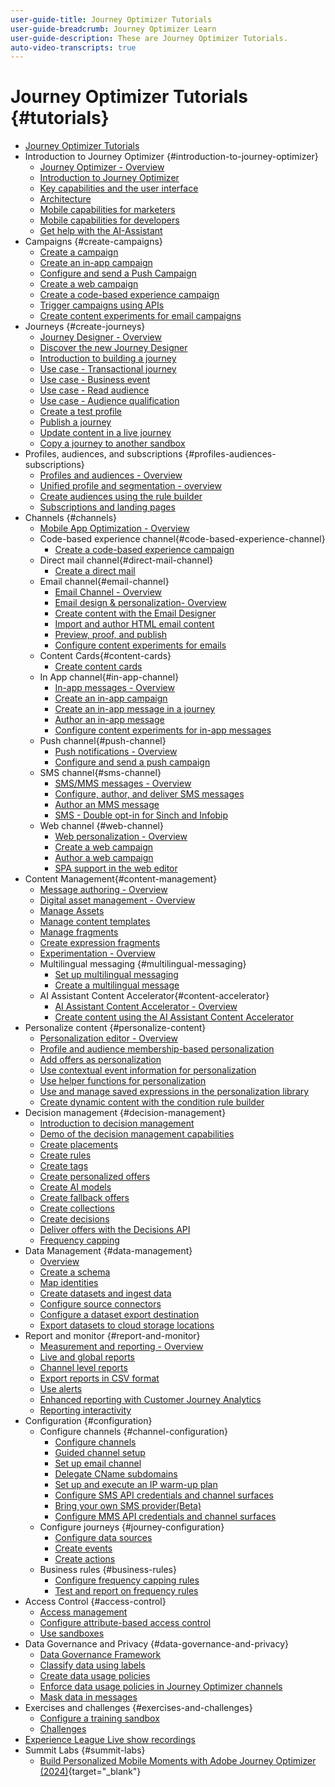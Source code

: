 ```yaml
---
user-guide-title: Journey Optimizer Tutorials
user-guide-breadcrumb: Journey Optimizer Learn
user-guide-description: These are Journey Optimizer Tutorials.
auto-video-transcripts: true
---
```


# Journey Optimizer Tutorials {#tutorials}

+ [Journey Optimizer Tutorials](/help/_ajo-main/overview.md)
+ Introduction to Journey Optimizer {#introduction-to-journey-optimizer}
  + [Journey Optimizer - Overview](/help/introduction/journey-optimizer-overview.md)
  + [Introduction to Journey Optimizer](/help/introduction/introduction.md)
  + [Key capabilities and the user interface](/help/introduction/key-capabilities-and-user-interface.md)
  + [Architecture](/help/introduction/architecture.md)
  + [Mobile capabilities for marketers](/help/channels/mobile-capabilities.md)
  + [Mobile capabilities for developers](/help/channels/mobile-capabilities-for-developers.md)
  + [Get help with the AI-Assistant](/help/ai-assistant.md)
+ Campaigns {#create-campaigns}
  + [Create a campaign](/help/create-campaigns/create-a-campaign.md)
  + [Create an in-app campaign](/help/create-campaigns/in-app.md)
  + [Configure and send a Push Campaign](/help/create-campaigns/push-campaign.md)
  + [Create a web campaign](/help/create-campaigns/web-campaign.md)
  + [Create a code-based experience campaign](https://experienceleague.adobe.com/en/docs/journey-optimizer-learn/tutorials/channels/code-based-experience-channel/create-a-code-based-experience-campaign)
  + [Trigger campaigns using APIs](/help/create-campaigns/api-triggered-campaigns.md)
  + [Create content experiments for email campaigns](/help/create-campaigns/content-experiments.md)
+ Journeys {#create-journeys}
  + [Journey Designer - Overview](/help/create-journeys/journey-designer-overview.md)
  + [Discover the new Journey Designer](/help/create-journeys/new-journey-designer.md)
  + [Introduction to building a journey](/help/create-journeys/introduction-to-building-a-journey.md)
  + [Use case - Transactional journey](/help/create-journeys/use-case-transactional-journey.md)
  + [Use case - Business event](/help/create-journeys/use-case-business-event.md)
  + [Use case - Read audience](/help/create-journeys/use-case-read-audience.md)
  + [Use case - Audience qualification](/help/create-journeys/use-case-audience-qualification.md)
  + [Create a test profile](/help/create-journeys/test-a-journey.md)
  + [Publish a journey](/help/create-journeys/publish-a-journey.md)
  + [Update content in a live journey](/help/create-journeys/update-content-in-live-journey.md)
  + [Copy a journey to another sandbox](/help/create-journeys/copy-a-journey.md)
+ Profiles, audiences, and subscriptions {#profiles-audiences-subscriptions}
  + [Profiles and audiences - Overview](/help/profiles-audiences-subscriptions/profiles-and-audiences-overview.md)
  + [Unified profile and segmentation - overview](/help/profiles-audiences-subscriptions/unified-profile-and-segmentation-overview.md)
  + [Create audiences using the rule builder](/help/profiles-audiences-subscriptions/create-audiences-using-the-rule-builder.md)
  + [Subscriptions and landing pages](/help/subscriptions-and-landing-pages.md)
+ Channels {#channels}
  + [Mobile App Optimization - Overview](/help/channels/mobile-app-optimization-overview.md)
  + Code-based experience channel{#code-based-experience-channel}
    + [Create a code-based experience campaign](/help/channels/create-a-code-based-experience-campaign.md)
  + Direct mail channel{#direct-mail-channel}
    + [Create a direct mail](/help/channels/direct-mail.md)
  + Email channel{#email-channel}
    + [Email Channel - Overview](/help/channels/email-channel-overview.md)
    + [Email design & personalization- Overview](/help/channels/email-design-and-personalization-overview.md)
    + [Create content with the Email Designer](/help/channels/create-content-with-the-email-designer.md)
    + [Import and author HTML email content](/help/channels/import-and-author-html-email-content.md)
    + [Preview, proof, and publish](/help/channels/preview-proof-and-publish.md)
    + [Configure content experiments for emails](/help/experimentation/content-experiments-for-emails.md)
  + Content Cards{#content-cards}
    + [Create content cards](/help/channels/create-content-cards.md)
  + In App channel{#in-app-channel}
    + [In-app messages - Overview](/help/channels/in-app-messages-overview.md)
    + [Create an in-app campaign](/help/channels/create-an-in-app-campaign.md)
    + [Create an in-app message in a journey](/help/channels/create-an-in-app-message-in-a-journey.md)
    + [Author an in-app message](/help/channels/author-in-app-messages.md)
    + [Configure content experiments for in-app messages](/help/experimentation/content-experiments-for-in-app-messages.md)
  + Push channel{#push-channel}
    + [Push notifications - Overview](/help/channels/push-notifications-overview.md)
    + [Configure and send a push campaign](/help/channels/create-a-push-campaign.md)
  + SMS channel{#sms-channel}
    + [SMS/MMS messages - Overview](/help/channels/sms-mms-messages-overview.md)
    + [Configure, author, and deliver SMS messages](/help/channels/author-sms-messages.md)
    + [Author an MMS message](/help/channels/author-mms.md)
    + [SMS - Double opt-in for Sinch and Infobip](/help/channels/sms-double-opt-in.md)
  + Web channel {#web-channel}
    + [Web personalization - Overview](/help/channels/web-personalization-overview.md)
    + [Create a web campaign](/help/channels/create-a-web-campaign.md)
    + [Author a web campaign](/help/channels/author-a-web-campaign.md)
    + [SPA support in the web editor](/help/channels/singel-page-application-support.md)
+ Content Management{#content-management}
  + [Message authoring - Overview](/help/content-management/message-authoring-overview.md)
  + [Digital asset management - Overview](/help/content-management/digital-asset-management-overview.md)
  + [Manage Assets](/help/assets-essentials-overview.md)
  + [Manage content templates](/help/content-management/content-templates.md)
  + [Manage fragments](/help/content-management/manage-fragments.md)
  + [Create expression fragments](/help/content-management/expression-fragments.md)
  + [Experimentation - Overview](/help/content-management/experimentation-overview.md)
  + Multilingual messaging {#multilingual-messaging}
    + [Set up multilingual messaging](/help/content-management/set-up-multilingual-messages.md)
    + [Create a multilingual message](/help/content-management/create-multilingual-messages.md)
  + AI Assistant Content Accelerator{#content-accelerator}
    + [AI Assistant Content Accelerator - Overview](/help/content-management/ai-assistant-content-accelerator-overview.md)
    + [Create content using the AI Assistant Content Accelerator](/help/content-management/create-content-using-the-ai-assistant-content-accelerator.md)
+ Personalize content {#personalize-content}
  + [Personalization editor - Overview](/help/personalize-content/personalization-editor-overview.md)
  + [Profile and audience membership-based personalization](/help/personalize-content/profile-and-audience-membership-based-personalization.md)
  + [Add offers as personalization](/help/personalize-content/add-offer-decisioning-to-messages.md)
  + [Use contextual event information for personalization](/help/personalize-content/use-contextual-event-information-for-personalization.md)
  + [Use helper functions for personalization](/help/personalize-content/use-helper-functions-for-personalization.md)
  + [Use and manage saved expressions in the personalization library](/help/personalize-content/use-and-manage-saved-expressions-in-personalization-library.md)
  + [Create dynamic content with the condition rule builder](/help/personalize-content/create-dynamic-content.md)
+ Decision management {#decision-management}
  + [Introduction to decision management](/help/decision-management/introduction-to-decision-management.md)
  + [Demo of the decision management capabilities](/help/decision-management/demo-of-decision-management-capabilities.md)
  + [Create placements](/help/decision-management/create-placements.md)
  + [Create rules](/help/decision-management/create-rules.md)
  + [Create tags](/help/decision-management/create-tags.md)
  + [Create personalized offers](/help/decision-management/create-personalized-offers.md)
  + [Create AI models](/help/decision-management/create-ai-models.md)
  + [Create fallback offers](/help/decision-management/create-fallback-offers.md)
  + [Create collections](/help/decision-management/create-collections.md)
  + [Create decisions](/help/decision-management/create-decisions.md)
  + [Deliver offers with the Decisions API](/help/decision-management/deliver-offers-with-the-decisions-api.md)
  + [Frequency capping](/help/decision-management/frequency-capping.md)
+ Data Management {#data-management}
  + [Overview](/help/data-management/set-up-data-overview.md)
  + [Create a schema](/help/data-management/create-schema.md)
  + [Map identities](/help/data-management/map-identities.md)
  + [Create datasets and ingest data](/help/data-management/create-datasets-and-ingest-data.md)
  + [Configure source connectors](/help/data-management/configure-source-connectors.md)
  + [Configure a dataset export destination](/help/data-management/configure-dataset-export-destination.md)
  + [Export datasets to cloud storage locations](/help/data-management/export-datasets.md)
+ Report and monitor {#report-and-monitor}
  + [Measurement and reporting - Overview](/help/report-and-monitor/measurement-and-reporting-overview.md)
  + [Live and global reports](/help/report-and-monitor/live-and-global-reports.md)
  + [Channel level reports](/help/report-and-monitor/channel-level-reports.md)
  + [Export reports in CSV format](/help/report-and-monitor/export-reports-in-csv-format.md)
  + [Use alerts](/help/administration/alerts.md)
  + [Enhanced reporting with Customer Journey Analytics](/help/report-and-monitor/enhanced-reporting-with-customer-journey-analytics.md)
  + [Reporting interactivity](/help/report-and-monitor/adobe-journey-optimizer-reporting-interactivity.md)
+ Configuration {#configuration}
  + Configure channels {#channel-configuration}
    + [Configure channels](/help/set-up-channels/configure-channels.md)
    + [Guided channel setup](/help/set-up-channels/guided-channel-setup.md)
    + [Set up email channel](/help/set-up-channels/set-up-email-channel.md)
    + [Delegate CName subdomains](/help/set-up-channels/delegate-cname-subdomains.md)
    + [Set up and execute an IP warm-up plan](/help/administration/set-up-and-execute-an-ip-warmup-plan.md)
    + [Configure SMS API credentials and channel surfaces](/help/set-up-channels/set-up-sms-channel.md)
    + [Bring your own SMS provider(Beta)](/help/set-up-channels/bring-your-own-sms-provider.md)
    + [Configure MMS API credentials and channel surfaces](/help/set-up-channels/configure-mms-api-credentials-and-channel-surfaces.md)
  + Configure journeys {#journey-configuration}
    + [Configure data sources](/help/set-up-journeys/configure-data-sources.md)
    + [Create events](/help/set-up-journeys/create-events.md)
    + [Create actions](/help/set-up-journeys/create-actions.md)
  + Business rules {#business-rules}
    + [Configure frequency capping rules](/help/configuration/configure-frequency-capping-rules.md)
    + [Test and report on frequency rules](/help/configuration/test-and-report-on-frequency-rules.md)
+ Access Control {#access-control}
  + [Access management](/help/set-up-access/access-management.md)
  + [Configure attribute-based access control](/help/administration/attribute-based-access-control.md)
  + [Use sandboxes](/help/set-up-access/create-and-manage-sandboxes.md)
+ Data Governance and Privacy {#data-governance-and-privacy}
  + [Data Governance Framework](/help/privacy/data-governance-framework.md)
  + [Classify data using labels](/help/privacy/classify-data-using-lables.md)
  + [Create data usage policies](/help/privacy/create-data-usage-policies.md)
  + [Enforce data usage policies in Journey Optimizer channels](/help/privacy/enforce-data-usage-policies-in-journey-optimizer-channels.md)
  + [Mask data in messages](/help/privacy/mask-data-in-messages.md)
+ Exercises and challenges {#exercises-and-challenges}
  + [Configure a training sandbox](https://experienceleague.adobe.com/docs/journey-optimizer-learn/configure-a-training-sandbox/introduction-and-prerequisites.html)
  + [Challenges](https://experienceleague.adobe.com/docs/journey-optimizer-learn/challenges/introduction-and-prerequisites.html)
+ [Experience League Live show recordings](/help/experience-league-live-show-recordings.md)  
+ Summit Labs {#summit-labs}
  + [Build Personalized Mobile Moments with Adobe Journey Optimizer (2024)](https://experienceleague.adobe.com/en/docs/journey-optimizer-learn/summit-labs/lab-overview){target="_blank"} 
